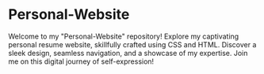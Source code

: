 # Personal-Website
Welcome to my "Personal-Website" repository! Explore my captivating personal resume website, skillfully crafted using CSS and HTML. Discover a sleek design, seamless navigation, and a showcase of my expertise. Join me on this digital journey of self-expression!
